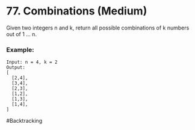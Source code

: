 # 77. Combinations (Medium)

Given two integers n and k, return all possible combinations of k numbers out of 1 ... n.

### Example:
```
Input: n = 4, k = 2
Output:
[
  [2,4],
  [3,4],
  [2,3],
  [1,2],
  [1,3],
  [1,4],
]
```

#Backtracking
